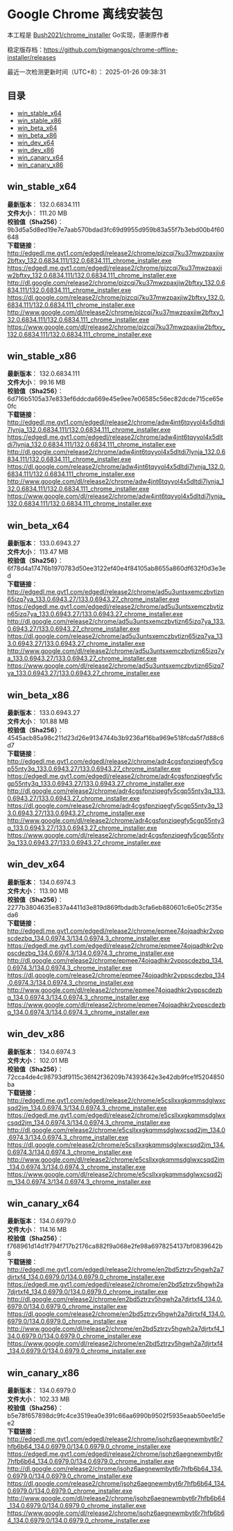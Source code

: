 # Google Chrome 离线安装包
本工程是 [Bush2021/chrome_installer](https://github.com/Bush2021/chrome_installer) Go实现，感谢原作者

稳定版存档：<https://github.com/bigmangos/chrome-offline-installer/releases>

最近一次检测更新时间（UTC+8）：
2025-01-26 09:38:31

## 目录
* [win_stable_x64](https://github.com/bigmangos/chrome-offline-installer?tab=readme-ov-file#win_stable_x64)
* [win_stable_x86](https://github.com/bigmangos/chrome-offline-installer?tab=readme-ov-file#win_stable_x86)
* [win_beta_x64](https://github.com/bigmangos/chrome-offline-installer?tab=readme-ov-file#win_beta_x64)
* [win_beta_x86](https://github.com/bigmangos/chrome-offline-installer?tab=readme-ov-file#win_beta_x86)
* [win_dev_x64](https://github.com/bigmangos/chrome-offline-installer?tab=readme-ov-file#win_dev_x64)
* [win_dev_x86](https://github.com/bigmangos/chrome-offline-installer?tab=readme-ov-file#win_dev_x86)
* [win_canary_x64](https://github.com/bigmangos/chrome-offline-installer?tab=readme-ov-file#win_canary_x64)
* [win_canary_x86](https://github.com/bigmangos/chrome-offline-installer?tab=readme-ov-file#win_canary_x86)

## win_stable_x64
**最新版本**： 132.0.6834.111  
**文件大小**： 111.20 MB  
**校验值（Sha256）**： 9b3d5a5d8ed19e7e7aab570bdad3fc69d9955d959b83a55f7b3ebd00b4f60648  
**下载链接**：
http://edgedl.me.gvt1.com/edgedl/release2/chrome/pizcqi7ku37mwzpaxjiw2bftxy_132.0.6834.111/132.0.6834.111_chrome_installer.exe
https://edgedl.me.gvt1.com/edgedl/release2/chrome/pizcqi7ku37mwzpaxjiw2bftxy_132.0.6834.111/132.0.6834.111_chrome_installer.exe
http://dl.google.com/release2/chrome/pizcqi7ku37mwzpaxjiw2bftxy_132.0.6834.111/132.0.6834.111_chrome_installer.exe
https://dl.google.com/release2/chrome/pizcqi7ku37mwzpaxjiw2bftxy_132.0.6834.111/132.0.6834.111_chrome_installer.exe
http://www.google.com/dl/release2/chrome/pizcqi7ku37mwzpaxjiw2bftxy_132.0.6834.111/132.0.6834.111_chrome_installer.exe
https://www.google.com/dl/release2/chrome/pizcqi7ku37mwzpaxjiw2bftxy_132.0.6834.111/132.0.6834.111_chrome_installer.exe
## win_stable_x86
**最新版本**： 132.0.6834.111  
**文件大小**： 99.16 MB  
**校验值（Sha256）**： 6d716b5105a37e833ef6ddcda669e45e9ee7e06585c56ec82dcde715ce65e0fc  
**下载链接**：
http://edgedl.me.gvt1.com/edgedl/release2/chrome/adw4jnt6tqyyol4x5dltdi7lynja_132.0.6834.111/132.0.6834.111_chrome_installer.exe
https://edgedl.me.gvt1.com/edgedl/release2/chrome/adw4jnt6tqyyol4x5dltdi7lynja_132.0.6834.111/132.0.6834.111_chrome_installer.exe
http://dl.google.com/release2/chrome/adw4jnt6tqyyol4x5dltdi7lynja_132.0.6834.111/132.0.6834.111_chrome_installer.exe
https://dl.google.com/release2/chrome/adw4jnt6tqyyol4x5dltdi7lynja_132.0.6834.111/132.0.6834.111_chrome_installer.exe
http://www.google.com/dl/release2/chrome/adw4jnt6tqyyol4x5dltdi7lynja_132.0.6834.111/132.0.6834.111_chrome_installer.exe
https://www.google.com/dl/release2/chrome/adw4jnt6tqyyol4x5dltdi7lynja_132.0.6834.111/132.0.6834.111_chrome_installer.exe
## win_beta_x64
**最新版本**： 133.0.6943.27  
**文件大小**： 113.47 MB  
**校验值（Sha256）**： 6f78d4a17476b1970783d50ee3122ef40e4f84105ab8655a860df632f0d3e3ed  
**下载链接**：
http://edgedl.me.gvt1.com/edgedl/release2/chrome/ad5u3untsxemczbvtizn65izq7ya_133.0.6943.27/133.0.6943.27_chrome_installer.exe
https://edgedl.me.gvt1.com/edgedl/release2/chrome/ad5u3untsxemczbvtizn65izq7ya_133.0.6943.27/133.0.6943.27_chrome_installer.exe
http://dl.google.com/release2/chrome/ad5u3untsxemczbvtizn65izq7ya_133.0.6943.27/133.0.6943.27_chrome_installer.exe
https://dl.google.com/release2/chrome/ad5u3untsxemczbvtizn65izq7ya_133.0.6943.27/133.0.6943.27_chrome_installer.exe
http://www.google.com/dl/release2/chrome/ad5u3untsxemczbvtizn65izq7ya_133.0.6943.27/133.0.6943.27_chrome_installer.exe
https://www.google.com/dl/release2/chrome/ad5u3untsxemczbvtizn65izq7ya_133.0.6943.27/133.0.6943.27_chrome_installer.exe
## win_beta_x86
**最新版本**： 133.0.6943.27  
**文件大小**： 101.88 MB  
**校验值（Sha256）**： 4545acb85a98c211d23d26e9134744b3b9236af16ba969e518fcda5f7d88c6d7  
**下载链接**：
http://edgedl.me.gvt1.com/edgedl/release2/chrome/adr4cgsfpnziqegfy5cgp55nty3q_133.0.6943.27/133.0.6943.27_chrome_installer.exe
https://edgedl.me.gvt1.com/edgedl/release2/chrome/adr4cgsfpnziqegfy5cgp55nty3q_133.0.6943.27/133.0.6943.27_chrome_installer.exe
http://dl.google.com/release2/chrome/adr4cgsfpnziqegfy5cgp55nty3q_133.0.6943.27/133.0.6943.27_chrome_installer.exe
https://dl.google.com/release2/chrome/adr4cgsfpnziqegfy5cgp55nty3q_133.0.6943.27/133.0.6943.27_chrome_installer.exe
http://www.google.com/dl/release2/chrome/adr4cgsfpnziqegfy5cgp55nty3q_133.0.6943.27/133.0.6943.27_chrome_installer.exe
https://www.google.com/dl/release2/chrome/adr4cgsfpnziqegfy5cgp55nty3q_133.0.6943.27/133.0.6943.27_chrome_installer.exe
## win_dev_x64
**最新版本**： 134.0.6974.3  
**文件大小**： 113.90 MB  
**校验值（Sha256）**： 2277b3804635e837a4411d3e819d869fbdadb3cfa6eb880601c6e05c2f35eda6  
**下载链接**：
http://edgedl.me.gvt1.com/edgedl/release2/chrome/epmee74ojqadhkr2vppscdezbq_134.0.6974.3/134.0.6974.3_chrome_installer.exe
https://edgedl.me.gvt1.com/edgedl/release2/chrome/epmee74ojqadhkr2vppscdezbq_134.0.6974.3/134.0.6974.3_chrome_installer.exe
http://dl.google.com/release2/chrome/epmee74ojqadhkr2vppscdezbq_134.0.6974.3/134.0.6974.3_chrome_installer.exe
https://dl.google.com/release2/chrome/epmee74ojqadhkr2vppscdezbq_134.0.6974.3/134.0.6974.3_chrome_installer.exe
http://www.google.com/dl/release2/chrome/epmee74ojqadhkr2vppscdezbq_134.0.6974.3/134.0.6974.3_chrome_installer.exe
https://www.google.com/dl/release2/chrome/epmee74ojqadhkr2vppscdezbq_134.0.6974.3/134.0.6974.3_chrome_installer.exe
## win_dev_x86
**最新版本**： 134.0.6974.3  
**文件大小**： 102.01 MB  
**校验值（Sha256）**： 72cca4de4c98793df9115c36f42f36209b74393642e3e42db9fce1f5204850ba  
**下载链接**：
http://edgedl.me.gvt1.com/edgedl/release2/chrome/e5csllxxgkqmmsdglwxcsqd2jm_134.0.6974.3/134.0.6974.3_chrome_installer.exe
https://edgedl.me.gvt1.com/edgedl/release2/chrome/e5csllxxgkqmmsdglwxcsqd2jm_134.0.6974.3/134.0.6974.3_chrome_installer.exe
http://dl.google.com/release2/chrome/e5csllxxgkqmmsdglwxcsqd2jm_134.0.6974.3/134.0.6974.3_chrome_installer.exe
https://dl.google.com/release2/chrome/e5csllxxgkqmmsdglwxcsqd2jm_134.0.6974.3/134.0.6974.3_chrome_installer.exe
http://www.google.com/dl/release2/chrome/e5csllxxgkqmmsdglwxcsqd2jm_134.0.6974.3/134.0.6974.3_chrome_installer.exe
https://www.google.com/dl/release2/chrome/e5csllxxgkqmmsdglwxcsqd2jm_134.0.6974.3/134.0.6974.3_chrome_installer.exe
## win_canary_x64
**最新版本**： 134.0.6979.0  
**文件大小**： 114.16 MB  
**校验值（Sha256）**： f768961d14d1f794f717b2176ca882f9a068e2fe98a6978254137bf0839642b8  
**下载链接**：
http://edgedl.me.gvt1.com/edgedl/release2/chrome/en2bd5ztrzv5hgwh2a7djrtxf4_134.0.6979.0/134.0.6979.0_chrome_installer.exe
https://edgedl.me.gvt1.com/edgedl/release2/chrome/en2bd5ztrzv5hgwh2a7djrtxf4_134.0.6979.0/134.0.6979.0_chrome_installer.exe
http://dl.google.com/release2/chrome/en2bd5ztrzv5hgwh2a7djrtxf4_134.0.6979.0/134.0.6979.0_chrome_installer.exe
https://dl.google.com/release2/chrome/en2bd5ztrzv5hgwh2a7djrtxf4_134.0.6979.0/134.0.6979.0_chrome_installer.exe
http://www.google.com/dl/release2/chrome/en2bd5ztrzv5hgwh2a7djrtxf4_134.0.6979.0/134.0.6979.0_chrome_installer.exe
https://www.google.com/dl/release2/chrome/en2bd5ztrzv5hgwh2a7djrtxf4_134.0.6979.0/134.0.6979.0_chrome_installer.exe
## win_canary_x86
**最新版本**： 134.0.6979.0  
**文件大小**： 102.33 MB  
**校验值（Sha256）**： b5e78f657898dc9fc4ce3519ea0e391c66aa6990b9502f5935eaab50ee1d5ee2  
**下载链接**：
http://edgedl.me.gvt1.com/edgedl/release2/chrome/jsohz6aegnewmbyt6r7hfb6b64_134.0.6979.0/134.0.6979.0_chrome_installer.exe
https://edgedl.me.gvt1.com/edgedl/release2/chrome/jsohz6aegnewmbyt6r7hfb6b64_134.0.6979.0/134.0.6979.0_chrome_installer.exe
http://dl.google.com/release2/chrome/jsohz6aegnewmbyt6r7hfb6b64_134.0.6979.0/134.0.6979.0_chrome_installer.exe
https://dl.google.com/release2/chrome/jsohz6aegnewmbyt6r7hfb6b64_134.0.6979.0/134.0.6979.0_chrome_installer.exe
http://www.google.com/dl/release2/chrome/jsohz6aegnewmbyt6r7hfb6b64_134.0.6979.0/134.0.6979.0_chrome_installer.exe
https://www.google.com/dl/release2/chrome/jsohz6aegnewmbyt6r7hfb6b64_134.0.6979.0/134.0.6979.0_chrome_installer.exe

